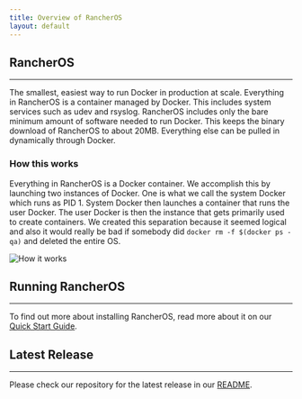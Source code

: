 ```yaml
---
title: Overview of RancherOS
layout: default
---
```


## RancherOS
---
The smallest, easiest way to run Docker in production at scale.  Everything in RancherOS is a container managed by Docker.  This includes system services such as udev and rsyslog.  RancherOS includes only the bare minimum amount of software needed to run Docker.  This keeps the binary download of RancherOS to about 20MB.  Everything else can be pulled in dynamically through Docker.

### How this works

Everything in RancherOS is a Docker container.  We accomplish this by launching two instances of Docker.  One is what we call the system Docker which runs as PID 1.  System Docker then launches a container that runs the user Docker.  The user Docker is then the instance that gets primarily used to create containers.  We created this separation because it seemed logical and also it would really be bad if somebody did 
`docker rm -f $(docker ps -qa)` and deleted the entire OS.

![How it works]({{site.baseurl}}/img/rancheroshowitworks.png "How it works")

## Running RancherOS
---
To find out more about installing RancherOS, read more about it on our [Quick Start Guide]({{site.baseurl}}/docs/quick-start-guide/).

## Latest Release
---
Please check our repository for the latest release in our [README](https://github.com/rancherio/os/blob/master/README.md). 

<br>
<br>